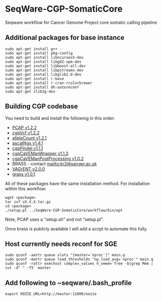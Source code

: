 SeqWare-CGP-SomaticCore
=======================

Seqware workflow for Cancer Genome Project core somatic calling pipeline

## Additional packages for base instance

    sudo apt-get install g++
    sudo apt-get install pkg-config
    sudo apt-get install libncurses5-dev
    sudo apt-get install libgd2-xpm-dev
    sudo apt-get install libboost-all-dev
    sudo apt-get install libpstreams-dev
    sudo apt-get install libglib2.0-dev
    sudo apt-get install r-base
    sudo apt-get install r-cran-rcolorbrewer
    sudo apt-get install dh-autoreconf
    sudo apt-get zlib1g-dev

## Building CGP codebase

You need to build and install the following in this order:

* [PCAP v1.2.2](https://github.com/ICGC-TCGA-PanCancer/PCAP-core/archive/v1.2.2.tar.gz)
* [cgpVcf v1.2.2](https://github.com/cancerit/cgpVcf/archive/v1.2.2.tar.gz)
* [alleleCount v1.2.1](https://github.com/cancerit/alleleCount/archive/v1.2.1.tar.gz)
* [ascatNgs v1.4.1](https://github.com/cancerit/ascatNgs/archive/v1.4.1.tar.gz)
* [cgpPindel v1.1.1](https://github.com/cancerit/cgpPindel/archive/v1.1.1.tar.gz)
* [cgpCaVEManWrapper v1.1.3](https://github.com/cancerit/cgpCaVEManWrapper/archive/v1.1.3.tar.gz)
* [cgpCaVEManPostProcessing v1.0.2](https://github.com/cancerit/cgpCaVEManPostProcessing/archive/v1.0.2.tar.gz)
* BRASS - contact <mailto:kr2@sanger.ac.uk>
* [VAGrENT v2.0.0](https://github.com/cancerit/VAGrENT/archive/v2.0.0.tar.gz)
* [grass v1.0.1](https://github.com/cancerit/grass/archive/v1.0.1.tar.gz)

All of these packages have the same installation method.  For installation within this workflow:

    wget <package>
    tar zxf vX.X.X.tar.gz
    cd <package>
    ./setup.pl ../SeqWare-CGP-SomaticCore/workflow/bin/opt

Note, PCAP uses a "setup.sh" and not "setup.pl".

Once brass is publicly available I will add a script to automate this fully.

## Host currently needs reconf for SGE

    sudo qconf -aattr queue slots "[master=`nproc`]" main.q
    sudo qconf -mattr queue load_thresholds "np_load_avg=`nproc`" main.q
    sudo qconf -rattr exechost complex_values h_vmem=`free -b|grep Mem | cut -d" " -f5` master

## Add following to ~seqware/.bash_profile

    export OOZIE_URL=http://master:11000/oozie
